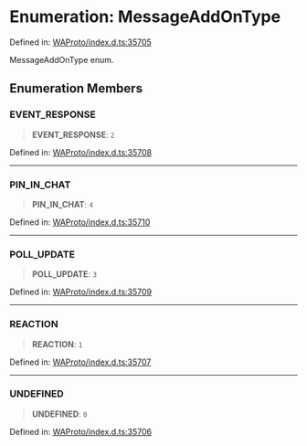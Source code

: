 # Enumeration: MessageAddOnType

Defined in: [WAProto/index.d.ts:35705](https://github.com/Fokusdotid/bail/blob/0fe6346a5ff68a74eb71890335c982b44e2da604/WAProto/index.d.ts#L35705)

MessageAddOnType enum.

## Enumeration Members

### EVENT\_RESPONSE

> **EVENT\_RESPONSE**: `2`

Defined in: [WAProto/index.d.ts:35708](https://github.com/Fokusdotid/bail/blob/0fe6346a5ff68a74eb71890335c982b44e2da604/WAProto/index.d.ts#L35708)

***

### PIN\_IN\_CHAT

> **PIN\_IN\_CHAT**: `4`

Defined in: [WAProto/index.d.ts:35710](https://github.com/Fokusdotid/bail/blob/0fe6346a5ff68a74eb71890335c982b44e2da604/WAProto/index.d.ts#L35710)

***

### POLL\_UPDATE

> **POLL\_UPDATE**: `3`

Defined in: [WAProto/index.d.ts:35709](https://github.com/Fokusdotid/bail/blob/0fe6346a5ff68a74eb71890335c982b44e2da604/WAProto/index.d.ts#L35709)

***

### REACTION

> **REACTION**: `1`

Defined in: [WAProto/index.d.ts:35707](https://github.com/Fokusdotid/bail/blob/0fe6346a5ff68a74eb71890335c982b44e2da604/WAProto/index.d.ts#L35707)

***

### UNDEFINED

> **UNDEFINED**: `0`

Defined in: [WAProto/index.d.ts:35706](https://github.com/Fokusdotid/bail/blob/0fe6346a5ff68a74eb71890335c982b44e2da604/WAProto/index.d.ts#L35706)
